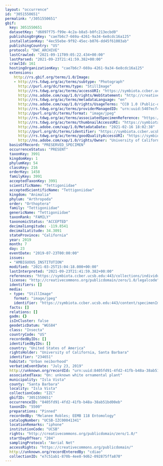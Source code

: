 ```yaml
---
layout: "occurrence"
id: "3051550651"
permalink: "/3051550651"
gbif:
  key: 3051550651
  datasetKey: "d6097f75-f99e-4c2a-b8a5-b0fc213ecbd0"
  publishingOrgKey: "cae7b6c7-669a-4261-9a34-6e8cdc16a125"
  installationKey: "4ec55ebe-9f92-45ec-b076-dd45f61003ab"
  publishingCountry: "US"
  protocol: "DWC_ARCHIVE"
  lastCrawled: "2021-09-11T09:05:22.434+00:00"
  lastParsed: "2021-09-23T21:41:59.382+00:00"
  crawlId: 161
  hostingOrganizationKey: "cae7b6c7-669a-4261-9a34-6e8cdc16a125"
  extensions:
    http://rs.gbif.org/terms/1.0/Image:
    - http://rs.tdwg.org/ac/terms/subtype: "Photograph"
      http://purl.org/dc/terms/type: "StillImage"
      http://rs.tdwg.org/ac/terms/accessURI: "https://symbiota.ccber.ucsb.edu:443/content/specimenImages/UCSB_IZC/UCSB-IZC00041/UCSB-IZC00041341_lg.jpg"
      http://ns.adobe.com/xap/1.0/rights/WebStatement: "http://creativecommons.org/publicdomain/zero/1.0/"
      http://rs.tdwg.org/ac/terms/metadataLanguage: "en"
      http://ns.adobe.com/xap/1.0/rights/UsageTerms: "CC0 1.0 (Public-domain)"
      http://rs.tdwg.org/ac/terms/providerManagedID: "urn:uuid:5407ecf4-301d-4770-89fe-e59c007d756d"
      http://purl.org/dc/terms/format: "image/jpeg"
      http://rs.tdwg.org/ac/terms/associatedSpecimenReference: "https://symbiota.ccber.ucsb.edu:443/collections/individual/index.php?occid=234651"
      http://rs.tdwg.org/ac/terms/thumbnailAccessURI: "https://symbiota.ccber.ucsb.edu:443/content/specimenImages/UCSB_IZC/UCSB-IZC00041/UCSB-IZC00041341_tn.jpg"
      http://ns.adobe.com/xap/1.0/MetadataDate: "2021-02-16 18:02:38"
      http://purl.org/dc/terms/identifier: "https://symbiota.ccber.ucsb.edu:443/content/specimenImages/UCSB_IZC/UCSB-IZC00041/UCSB-IZC00041341_lg.jpg"
      http://rs.tdwg.org/ac/terms/goodQualityAccessURI: "https://symbiota.ccber.ucsb.edu:443/content/specimenImages/UCSB_IZC/UCSB-IZC00041/UCSB-IZC00041341.jpg"
      http://ns.adobe.com/xap/1.0/rights/Owner: "University of California, Santa Barbara"
  basisOfRecord: "PRESERVED_SPECIMEN"
  occurrenceStatus: "PRESENT"
  taxonKey: 3991
  kingdomKey: 1
  phylumKey: 54
  classKey: 216
  orderKey: 1458
  familyKey: 3991
  acceptedTaxonKey: 3991
  scientificName: "Tettigoniidae"
  acceptedScientificName: "Tettigoniidae"
  kingdom: "Animalia"
  phylum: "Arthropoda"
  order: "Orthoptera"
  family: "Tettigoniidae"
  genericName: "Tettigoniidae"
  taxonRank: "FAMILY"
  taxonomicStatus: "ACCEPTED"
  decimalLongitude: -119.8541
  decimalLatitude: 34.3091
  stateProvince: "California"
  year: 2019
  month: 7
  day: 23
  eventDate: "2019-07-23T00:00:00"
  issues:
  - "AMBIGUOUS_INSTITUTION"
  modified: "2021-03-25T15:04:18.000+00:00"
  lastInterpreted: "2021-09-23T21:41:59.382+00:00"
  references: "https://symbiota.ccber.ucsb.edu:443/collections/individual/index.php?occid=234651"
  license: "http://creativecommons.org/publicdomain/zero/1.0/legalcode"
  identifiers: []
  media:
  - type: "StillImage"
    format: "image/jpeg"
    identifier: "https://symbiota.ccber.ucsb.edu:443/content/specimenImages/UCSB_IZC/UCSB-IZC00041/UCSB-IZC00041341_lg.jpg"
  facts: []
  relations: []
  gadm: {}
  isInCluster: false
  geodeticDatum: "WGS84"
  class: "Insecta"
  countryCode: "US"
  recordedByIDs: []
  identifiedByIDs: []
  country: "United States of America"
  rightsHolder: "University of California, Santa Barbara"
  identifier: "234651"
  habitat: "Urban neiborhood"
  verbatimEventDate: "July 23, 2019"
  http://unknown.org/recordId: "urn:uuid:8405fd91-4fd2-41fb-b48a-38ab51bd00eb"
  associatedTaxa: "On: unknown white ornamental plant"
  municipality: "Isla Vista"
  county: "Santa Barbara"
  locality: "Isla Vista"
  collectionCode: "IZC"
  gbifID: "3051550651"
  occurrenceID: "8405fd91-4fd2-41fb-b48a-38ab51bd00eb"
  taxonID: "5500"
  preparations: "Pinned"
  recordedBy: "Melanee Robles; EEMB 118 Entomology"
  catalogNumber: "UCSB-IZC00041341"
  locationRemarks: "iphone"
  institutionCode: "UCSB"
  rights: "http://creativecommons.org/publicdomain/zero/1.0/"
  startDayOfYear: "204"
  samplingProtocol: "Aerial Net"
  accessRights: "https://creativecommons.org/publicdomain/"
  http://unknown.org/recordEnteredBy: "cdiao"
  collectionID: "e7c51ab1-870b-4ee8-9d62-092875ffa870"
---
```

